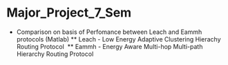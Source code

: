 # Major_Project_7_Sem
* Comparison on basis of Perfomance between Leach and Eammh protocols (Matlab)
  ** Leach - Low Energy Adaptive Clustering Hierachy Routing Protocol
  ** Eammh - Energy Aware Multi-hop Multi-path Hierarchy Routing Protocol  
